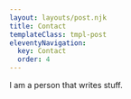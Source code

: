 ```yaml
---
layout: layouts/post.njk
title: Contact
templateClass: tmpl-post
eleventyNavigation:
  key: Contact
  order: 4
---
```


I am a person that writes stuff.
